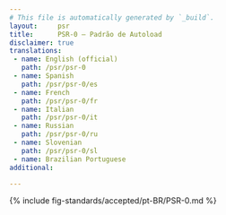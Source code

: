 ```yaml
---
# This file is automatically generated by `_build`.
layout:     psr
title:      PSR-0 — Padrão de Autoload
disclaimer: true
translations:
 - name: English (official)
   path: /psr/psr-0
 - name: Spanish
   path: /psr/psr-0/es
 - name: French
   path: /psr/psr-0/fr
 - name: Italian
   path: /psr/psr-0/it
 - name: Russian
   path: /psr/psr-0/ru
 - name: Slovenian
   path: /psr/psr-0/sl
 - name: Brazilian Portuguese
additional:

---
```

{% include fig-standards/accepted/pt-BR/PSR-0.md %}
